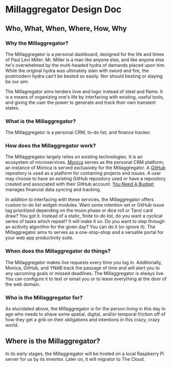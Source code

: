 # Millaggregator Design Doc

## Who, What, When, Where, How, Why

### Why the Millaggregator?

The Millaggregator is a personal dashboard, designed for the life and times of Paul Levi Miller. Mr. Miller is a man like anyone else, and like anyone else he's overwhelmed by the multi-headed hydra of demands placed upon him. While the original hydra was ultimately slain with sword and fire, the postmodern hydra can't be bested so easily. Nor should besting or slaying be our aim. 

The Millagregator aims tenders love and logic instead of steel and flame. It is a means of organizing one's life by interfacing with existing, useful tools, and giving the user the power to generate and track their own transient states.

### What is the Millaggregator?

The Millaggregator is a personal CRM, to-do list, and finance tracker.

### How does the Millaggregator work?

The Millaggregator largely relies on existing technologies. It is an ecosystem of microservices. [Monica](https://www.monicahq.com/) serves as the personal CRM platform; an instance of Monica is served exclusively for the Millaggregator. A [GitHub](https://github.com/) repository is used as a platform for containing projects and issues. A user may choose to have an existing GitHub repository used or have a repository created and associated with their GitHub account. [You Need A Budget](https://www.youneedabudget.com/) manages financial data syncing and tracking. 

In addition to interfacing with these services, the Millaggregator offers custom to-do list widget-modules. Want some intention set or GitHub issue tag prioritized depending on the moon phase or dice roll or Tarot card draw? You got it. Instead of a static, finite to-do list, do you want a cyclical series of tasks which repeat? It will make it so. Do you want to step through an acitivity algorithm for the given day? You can do it (or ignore it). The Millaggregator aims to serves as a one-stop-shop and a versatile portal for your web app productivity suite.

### When does the Millaggregator do things?

The Millaggregator makes live requests every time you log in. Additionally, Monica, GitHub, and YNAB track the passage of time and will alert you to any upcoming goals or missed deadlines. The Millaggregator is always live. You can configure it to text or email you or to leave everything at the door of the web domain.

### Who is the Millaggregator for?

As elucidated above, the Millaggregator is for the person living in this day in age who needs to shave some spatial, digital, and/or temporal friction off of how they get a grib on their obligations and intentions in this crazy, crazy world.

## Where is the Millaggregator?

In its early stages, the Millaggregator will be hosted on a local Raspberry Pi server for us by its inventor. Later on, it will migrator to The Cloud.
